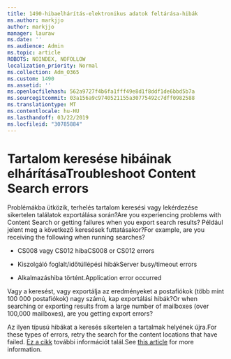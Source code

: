```yaml
---
title: 1490-hibaelhárítás-elektronikus adatok feltárása-hibák
ms.author: markjjo
author: markjjo
manager: lauraw
ms.date: ''
ms.audience: Admin
ms.topic: article
ROBOTS: NOINDEX, NOFOLLOW
localization_priority: Normal
ms.collection: Adm_O365
ms.custom: 1490
ms.assetid: ''
ms.openlocfilehash: 562a9727f4b6fa1fff49e8d1f8ddf1de6bbd5b7a
ms.sourcegitcommit: 03a156a9c9740521155a30775492c7dff0982588
ms.translationtype: MT
ms.contentlocale: hu-HU
ms.lasthandoff: 03/22/2019
ms.locfileid: "30785884"
---
```

# <a name="troubleshoot-content-search-errors"></a><span data-ttu-id="c6715-102">Tartalom keresése hibáinak elhárítása</span><span class="sxs-lookup"><span data-stu-id="c6715-102">Troubleshoot Content Search errors</span></span>

<span data-ttu-id="c6715-103">Problémákba ütközik, terhelés tartalom keresési vagy lekérdezése sikertelen találatok exportálása során?</span><span class="sxs-lookup"><span data-stu-id="c6715-103">Are you experiencing problems with Content Search or getting failures when you export search results?</span></span>
<span data-ttu-id="c6715-104">Például jelent meg a következő keresések futtatásakor?</span><span class="sxs-lookup"><span data-stu-id="c6715-104">For example, are you receiving the following when running searches?</span></span>

- <span data-ttu-id="c6715-105">CS008 vagy CS012 hiba</span><span class="sxs-lookup"><span data-stu-id="c6715-105">CS008 or CS012 errors</span></span>

- <span data-ttu-id="c6715-106">Kiszolgáló foglalt/időtúllépési hibák</span><span class="sxs-lookup"><span data-stu-id="c6715-106">Server busy/timeout errors</span></span>

- <span data-ttu-id="c6715-107">Alkalmazáshiba történt.</span><span class="sxs-lookup"><span data-stu-id="c6715-107">Application error occurred</span></span>

<span data-ttu-id="c6715-108">Vagy a keresést, vagy exportálja az eredményeket a postafiókok (több mint 100 000 postafiókok) nagy számú, kap exportálási hibák?</span><span class="sxs-lookup"><span data-stu-id="c6715-108">Or when searching or exporting results from a large number of mailboxes (over 100,000 mailboxes), are you getting export errors?</span></span>

<span data-ttu-id="c6715-109">Az ilyen típusú hibákat a keresés sikertelen a tartalmak helyének újra.</span><span class="sxs-lookup"><span data-stu-id="c6715-109">For these types of errors, retry the search for the content locations that have failed.</span></span> <span data-ttu-id="c6715-110">[Ez a cikk](https://docs.microsoft.com/office365/securitycompliance/retry-failed-content-search) további információt talál.</span><span class="sxs-lookup"><span data-stu-id="c6715-110">See  [this article](https://docs.microsoft.com/office365/securitycompliance/retry-failed-content-search) for more information.</span></span>

